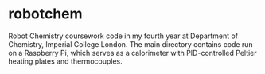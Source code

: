 # robotchem
Robot Chemistry coursework code in my fourth year at Department of Chemistry, Imperial College London. The main directory contains code run on a Raspberry Pi, which serves as a calorimeter with PID-controlled Peltier heating plates and thermocouples.
